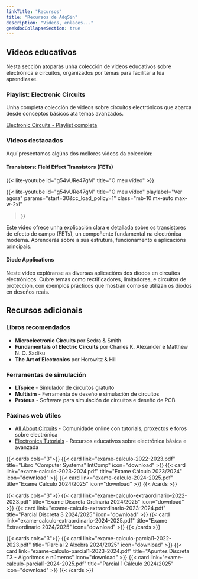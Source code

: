 ```yaml
---
linkTitle: "Recursos"
title: "Recursos de AdqSin"
description: "Videos, enlaces..."
geekdocCollapseSection: true
---
```


## Videos educativos

Nesta sección atoparás unha colección de videos educativos sobre electrónica e circuítos, organizados por temas para facilitar a túa aprendizaxe.

### Playlist: Electronic Circuits

Unha completa colección de videos sobre circuítos electrónicos que abarca desde conceptos básicos ata temas avanzados.

[Electronic Circuits - Playlist completa](https://www.youtube.com/playlist?list=PL0o_zxa4K1BV9E-N8tSExU1djL6slnjbL)

### Videos destacados

Aquí presentamos algúns dos mellores videos da colección:

<!-- <iframe src="https://www.youtube.com/embed/tgbNymZ7vqY" width="640" height="480" allow="autoplay"></iframe> -->

#### Transistors: Field Effect Transistors (FETs)

<!-- {{< lite-youtube id="g54vURe47gM" title="non che sei none" >}}
{{< lite-youtube id="g54vURe47gM" title="Rick Astley - Never Gonna Give You Up" playlabel="Reproducir" params="start=30&cc_load_policy=1" >}} -->
{{< lite-youtube id="g54vURe47gM" title="O meu vídeo" >}}

{{< lite-youtube 
  id="g54vURe47gM" 
  title="O meu vídeo" 
  playlabel="Ver agora" 
  params="start=30&cc_load_policy=1" 
  class="mb-10 mx-auto max-w-2xl" 
>}}

<!-- {{< youtube id="g54vURe47gM" start="30" maxWidth="600px">}} -->
<!-- {{< youtube-externo id="g54vURe47gM" title="Transistors: Field Effect Transistors (FETs)" start="30" maxWidth="400px" class="destacado" >}} -->

Este video ofrece unha explicación clara e detallada sobre os transistores de efecto de campo (FETs), un compoñente fundamental na electrónica moderna. Aprenderás sobre a súa estrutura, funcionamento e aplicacións principais.

#### Diode Applications

<!-- {{< youtube joDlqsknn-w >}} -->

Neste video explóranse as diversas aplicacións dos diodos en circuítos electrónicos. Cubre temas como rectificadores, limitadores, e circuítos de protección, con exemplos prácticos que mostran como se utilizan os diodos en deseños reais.

## Recursos adicionais

### Libros recomendados

- **Microelectronic Circuits** por Sedra & Smith
- **Fundamentals of Electric Circuits** por Charles K. Alexander e Matthew N. O. Sadiku
- **The Art of Electronics** por Horowitz & Hill

### Ferramentas de simulación

- **LTspice** - Simulador de circuítos gratuíto
- **Multisim** - Ferramenta de deseño e simulación de circuítos
- **Proteus** - Software para simulación de circuítos e deseño de PCB

### Páxinas web útiles

- [All About Circuits](https://www.allaboutcircuits.com/) - Comunidade online con tutoriais, proxectos e foros sobre electrónica
- [Electronics Tutorials](https://www.electronics-tutorials.ws/) - Recursos educativos sobre electrónica básica e avanzada

{{< cards cols="3">}}
  {{< card link="exame-calculo-2022-2023.pdf" title="Libro \"Computer Systems\" IntComp" icon="download" >}}
  {{< card link="exame-calculo-2023-2024.pdf" title="Exame Cálculo 2023/2024" icon="download" >}}
  {{< card link="exame-calculo-2024-2025.pdf" title="Exame Cálculo 2024/2025" icon="download" >}}
{{< /cards >}}

{{< cards cols="3">}}
  {{< card link="exame-calculo-extraordinario-2022-2023.pdf" title="Exame Discreta Ordinaria 2024/2025" icon="download" >}}
  {{< card link="exame-calculo-extraordinario-2023-2024.pdf" title="Parcial Discreta 3 2024/2025" icon="download" >}}
  {{< card link="exame-calculo-extraordinario-2024-2025.pdf" title="Exame Extraordinario 2024/2025" icon="download" >}}
{{< /cards >}}

{{< cards cols="3">}}
  {{< card link="exame-calculo-parcial1-2022-2023.pdf" title="Parcial 2 Álxebra 2024/2025" icon="download" >}}
  {{< card link="exame-calculo-parcial1-2023-2024.pdf" title="Apuntes Discreta T3 - Algoritmos e números" icon="download" >}}
  {{< card link="exame-calculo-parcial1-2024-2025.pdf" title="Parcial 1 Cálculo 2024/2025" icon="download" >}}
{{< /cards >}}